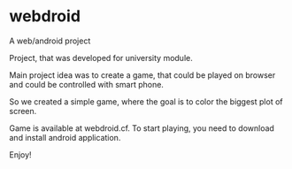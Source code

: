 # webdroid
A web/android project

Project, that was developed for university module.

Main project idea was to create a game, that could be played on browser and could be controlled with smart phone.

So we created a simple game, where the goal is to color the biggest plot of screen. 

Game is available at webdroid.cf. To start playing, you need to download and install android application.

Enjoy!
